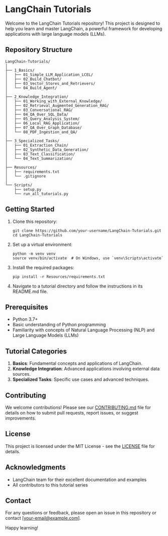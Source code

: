 # LangChain Tutorials

Welcome to the LangChain Tutorials repository! This project is designed to help you learn and master LangChain, a powerful framework for developing applications with large language models (LLMs).

## Repository Structure

```
LangChain-Tutorials/
│
├── 1_Basics/
│   ├── 01_Simple_LLM_Application_LCEL/
│   ├── 02_Build_Chatbot/
│   ├── 03_Vector_Stores_and_Retrievers/
│   └── 04_Build_Agent/
│
├── 2_Knowledge_Integration/
│   ├── 01_Working_with_External_Knowledge/
│   ├── 02_Retrieval_Augmented_Generation_RAG/
│   ├── 03_Conversational_RAG/
│   ├── 04_QA_Over_SQL_Data/
│   ├── 05_Query_Analysis_System/
│   ├── 06_Local_RAG_Application/
│   ├── 07_QA_Over_Graph_Database/
│   └── 08_PDF_Ingestion_and_QA/
│
├── 3_Specialized_Tasks/
│   ├── 01_Extraction_Chain/
│   ├── 02_Synthetic_Data_Generation/
│   ├── 03_Text_Classification/
│   └── 04_Text_Summarization/
│
├── Resources/
│   ├── requirements.txt
│   └── .gitignore
│
└── Scripts/
    ├── setup.py
    └── run_all_tutorials.py
```

## Getting Started

1. Clone this repository:
   ```
   git clone https://github.com/your-username/LangChain-Tutorials.git
   cd LangChain-Tutorials
   ```

2. Set up a virtual environment:
   ```
   python -m venv venv
   source venv/bin/activate  # On Windows, use `venv\Scripts\activate`
   ```

3. Install the required packages:
   ```
   pip install -r Resources/requirements.txt
   ```

4. Navigate to a tutorial directory and follow the instructions in its README.md file.

## Prerequisites

- Python 3.7+
- Basic understanding of Python programming
- Familiarity with concepts of Natural Language Processing (NLP) and Large Language Models (LLMs)

## Tutorial Categories

1. **Basics**: Fundamental concepts and applications of LangChain.
2. **Knowledge Integration**: Advanced applications involving external data sources.
3. **Specialized Tasks**: Specific use cases and advanced techniques.

## Contributing

We welcome contributions! Please see our [CONTRIBUTING.md](CONTRIBUTING.md) file for details on how to submit pull requests, report issues, or suggest improvements.

## License

This project is licensed under the MIT License - see the [LICENSE](LICENSE) file for details.

## Acknowledgments

- LangChain team for their excellent documentation and examples
- All contributors to this tutorial series

## Contact

For any questions or feedback, please open an issue in this repository or contact [your-email@example.com].

Happy learning!
